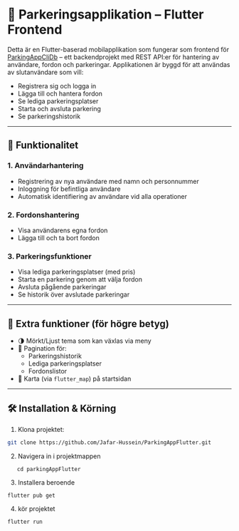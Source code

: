 # 🚗 Parkeringsapplikation – Flutter Frontend

Detta är en Flutter-baserad mobilapplikation som fungerar som frontend för [ParkingAppCliDb](https://github.com/Jafar-Hussein/ParkingAppCliDb) – ett backendprojekt med REST API:er för hantering av användare, fordon och parkeringar. Applikationen är byggd för att användas av slutanvändare som vill:

- Registrera sig och logga in
- Lägga till och hantera fordon
- Se lediga parkeringsplatser
- Starta och avsluta parkering
- Se parkeringshistorik

---

## 🧭 Funktionalitet

### 1. Användarhantering
- Registrering av nya användare med namn och personnummer
- Inloggning för befintliga användare
- Automatisk identifiering av användare vid alla operationer

### 2. Fordonshantering
- Visa användarens egna fordon
- Lägga till och ta bort fordon

### 3. Parkeringsfunktioner
- Visa lediga parkeringsplatser (med pris)
- Starta en parkering genom att välja fordon
- Avsluta pågående parkeringar
- Se historik över avslutade parkeringar

---

## 🧩 Extra funktioner (för högre betyg)

- 🌗 Mörkt/Ljust tema som kan växlas via meny
- 📄 Pagination för:
  - Parkeringshistorik
  - Lediga parkeringsplatser
  - Fordonslistor
- 📍 Karta (via `flutter_map`) på startsidan

---

## 🛠️ Installation & Körning

1. Klona projektet:
```bash
git clone https://github.com/Jafar-Hussein/ParkingAppFlutter.git
``` 
2. Navigera in i projektmappen
```
   cd parkingAppFlutter
```

3. Installera beroende
```
flutter pub get
```

4. kör projektet
```
flutter run
```